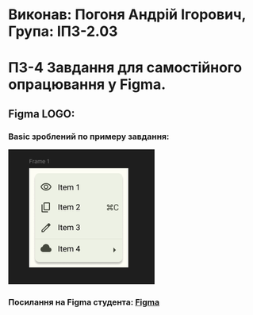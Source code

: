 # Виконав: Погоня Андрій Ігорович, Група: ІПЗ-2.03

# ПЗ-4 Завдання для самостійного опрацювання у Figma.

## Figma LOGO:
### Basic зроблений по примеру завдання:
![](images/Снимок%20экрана%202025-03-21%20091232.png)


### Посилання на Figma студента:  [Figma](https://www.figma.com/design/4jW4bSkZqfnz6XzHOiejcR/Workshop_2?m=auto&t=pPlb7QuoKftdF0vw-6)
